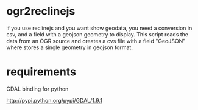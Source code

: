 ogr2reclinejs
=============
if you use reclinejs and you want show geodata, you need a conversion in csv, and a field with a geojson geometry to display.
This script reads the data from an OGR source and creates a cvs file with a field "GeoJSON" where stores a single geometry in geojson format.

requirements
============
GDAL binding for python

http://pypi.python.org/pypi/GDAL/1.9.1
